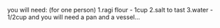 you will need: (for one person) 
1.ragi flour - 1cup
2.salt to tast
3.water - 1/2cup
and you will need a pan and a vessel...
